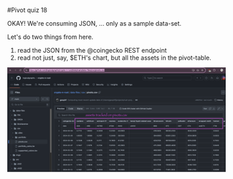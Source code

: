 #Pivot quiz 18

OKAY! We're consuming JSON, ... only as a sample data-set.

Let's do two things from here.

1. read the JSON from the @coingecko REST endpoint
2. read not just, say, $ETH's chart, but all the assets in the pivot-table. 

![Pivot table assets](imgs/01-pivots.png)

